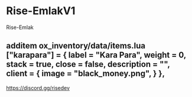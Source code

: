 # Rise-EmlakV1
Rise-Emlak

additem ox_inventory/data/items.lua
	["karapara"] = {
		label = "Kara Para",
		weight = 0,
		stack = true,
		close = false,
		description = "",
		client = {
			image = "black_money.png",
		}
	},
---------------------------------------------------------
https://discord.gg/risedev
